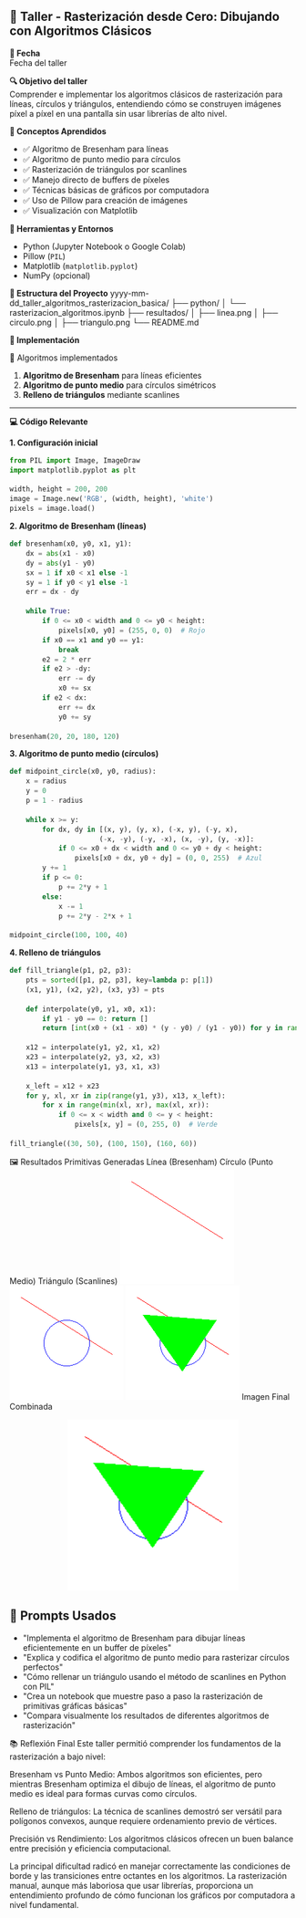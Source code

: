 ## 🧪 Taller - Rasterización desde Cero: Dibujando con Algoritmos Clásicos

**📅 Fecha**  
Fecha del taller

**🔍 Objetivo del taller**  
Comprender e implementar los algoritmos clásicos de rasterización para líneas, círculos y triángulos, entendiendo cómo se construyen imágenes píxel a píxel en una pantalla sin usar librerías de alto nivel.

**🧠 Conceptos Aprendidos**
* ✅ Algoritmo de Bresenham para líneas
* ✅ Algoritmo de punto medio para círculos
* ✅ Rasterización de triángulos por scanlines
* ✅ Manejo directo de buffers de píxeles
* ✅ Técnicas básicas de gráficos por computadora
* ✅ Uso de Pillow para creación de imágenes
* ✅ Visualización con Matplotlib

**🔧 Herramientas y Entornos**
* Python (Jupyter Notebook o Google Colab)
* Pillow (`PIL`)
* Matplotlib (`matplotlib.pyplot`)
* NumPy (opcional)

**📁 Estructura del Proyecto**
yyyy-mm-dd_taller_algoritmos_rasterizacion_basica/
├── python/
│ └── rasterizacion_algoritmos.ipynb
├── resultados/
│ ├── linea.png
│ ├── circulo.png
│ ├── triangulo.png
└── README.md



**🧪 Implementación**

🔹 Algoritmos implementados

1. **Algoritmo de Bresenham** para líneas eficientes
2. **Algoritmo de punto medio** para círculos simétricos
3. **Relleno de triángulos** mediante scanlines

---

**💻 Código Relevante**

**1. Configuración inicial**
```python
from PIL import Image, ImageDraw
import matplotlib.pyplot as plt

width, height = 200, 200
image = Image.new('RGB', (width, height), 'white')
pixels = image.load()
```
**2. Algoritmo de Bresenham (líneas)**
```python
def bresenham(x0, y0, x1, y1):
    dx = abs(x1 - x0)
    dy = abs(y1 - y0)
    sx = 1 if x0 < x1 else -1
    sy = 1 if y0 < y1 else -1
    err = dx - dy

    while True:
        if 0 <= x0 < width and 0 <= y0 < height:
            pixels[x0, y0] = (255, 0, 0)  # Rojo
        if x0 == x1 and y0 == y1:
            break
        e2 = 2 * err
        if e2 > -dy:
            err -= dy
            x0 += sx
        if e2 < dx:
            err += dx
            y0 += sy

bresenham(20, 20, 180, 120)
```

**3. Algoritmo de punto medio (círculos)**

```python
def midpoint_circle(x0, y0, radius):
    x = radius
    y = 0
    p = 1 - radius

    while x >= y:
        for dx, dy in [(x, y), (y, x), (-x, y), (-y, x), 
                      (-x, -y), (-y, -x), (x, -y), (y, -x)]:
            if 0 <= x0 + dx < width and 0 <= y0 + dy < height:
                pixels[x0 + dx, y0 + dy] = (0, 0, 255)  # Azul
        y += 1
        if p <= 0:
            p += 2*y + 1
        else:
            x -= 1
            p += 2*y - 2*x + 1

midpoint_circle(100, 100, 40)
```

**4. Relleno de triángulos**

```python
def fill_triangle(p1, p2, p3):
    pts = sorted([p1, p2, p3], key=lambda p: p[1])
    (x1, y1), (x2, y2), (x3, y3) = pts

    def interpolate(y0, y1, x0, x1):
        if y1 - y0 == 0: return []
        return [int(x0 + (x1 - x0) * (y - y0) / (y1 - y0)) for y in range(y0, y1)]

    x12 = interpolate(y1, y2, x1, x2)
    x23 = interpolate(y2, y3, x2, x3)
    x13 = interpolate(y1, y3, x1, x3)

    x_left = x12 + x23
    for y, xl, xr in zip(range(y1, y3), x13, x_left):
        for x in range(min(xl, xr), max(xl, xr)):
            if 0 <= x < width and 0 <= y < height:
                pixels[x, y] = (0, 255, 0)  # Verde

fill_triangle((30, 50), (100, 150), (160, 60))
```


🖼️ Resultados
Primitivas Generadas
Línea (Bresenham)	Círculo (Punto Medio)	Triángulo (Scanlines)
<img src="resultados/linea.png" width="200">	<img src="resultados/circulo.png" width="200">	<img src="resultados/triangulo.png" width="200">
Imagen Final Combinada
<div align="center"> <img src="resultados/triangulo.png" width="300"> </div>

## 🧩 Prompts Usados

* "Implementa el algoritmo de Bresenham para dibujar líneas eficientemente en un buffer de píxeles"
* "Explica y codifica el algoritmo de punto medio para rasterizar círculos perfectos"
* "Cómo rellenar un triángulo usando el método de scanlines en Python con PIL"
* "Crea un notebook que muestre paso a paso la rasterización de primitivas gráficas básicas"
* "Compara visualmente los resultados de diferentes algoritmos de rasterización"


📚 Reflexión Final
Este taller permitió comprender los fundamentos de la rasterización a bajo nivel:

Bresenham vs Punto Medio: Ambos algoritmos son eficientes, pero mientras Bresenham optimiza el dibujo de líneas, el algoritmo de punto medio es ideal para formas curvas como círculos.

Relleno de triángulos: La técnica de scanlines demostró ser versátil para polígonos convexos, aunque requiere ordenamiento previo de vértices.

Precisión vs Rendimiento: Los algoritmos clásicos ofrecen un buen balance entre precisión y eficiencia computacional.

La principal dificultad radicó en manejar correctamente las condiciones de borde y las transiciones entre octantes en los algoritmos. La rasterización manual, aunque más laboriosa que usar librerías, proporciona un entendimiento profundo de cómo funcionan los gráficos por computadora a nivel fundamental.